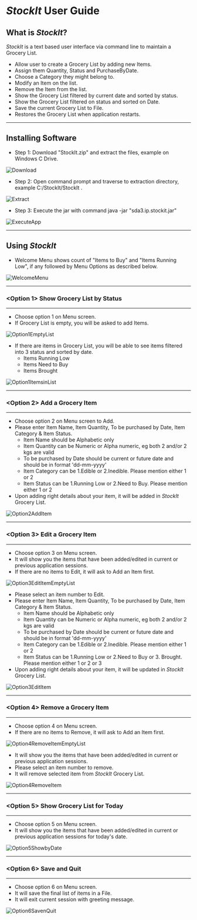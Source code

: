 # *StockIt* User Guide


## What is *StockIt*?

*StockIt* is a text based user interface via command line to maintain a Grocery List.
* Allow user to create a Grocery List by adding new Items.
* Assign them Quantity, Status and PurchaseByDate.
* Choose a Category they might belong to.
* Modify an Item on the list.
* Remove the Item from the list.
* Show the Grocery List filtered by current date and sorted by status.
* Show the Grocery List filtered on status and sorted on Date.
* Save the current Grocery List to File.
* Restores the Grocery List when application restarts.

------------
## Installing Software

- Step 1: Download "StockIt.zip" and extract the files, example on Windows C Drive.

![Download](https://github.com/GazalaS/StockIt/blob/master/doc/img/zipsave.PNG)

- Step 2: Open command prompt and traverse to extraction directory, example C:/StockIt/StockIt .

![Extract](https://github.com/GazalaS/StockIt/blob/master/doc/img/extractfiles.PNG)

- Step 3: Execute the jar with command 
			java -jar "sda3.ip.stockit.jar"

			
![ExecuteApp](https://github.com/GazalaS/StockIt/blob/master/doc/img/executeapp.PNG)	

------------
## Using *StockIt*

- Welcome Menu shows count of "Items to Buy" and "Items Running Low", if any followed by Menu Options as described below.

![WelcomeMenu](https://github.com/GazalaS/StockIt/blob/master/doc/img/welcomemenu.png)

------------
### <Option 1> Show Grocery List by Status
------------
- Choose option 1 on Menu screen.
- If Grocery List is empty, you will be asked to add Items.

![Option1EmptyList](https://github.com/GazalaS/StockIt/blob/master/doc/img/op1emptylist.PNG)

- If there are items in Grocery List, you will be able to see items filtered into 3 status and sorted by date.
	- Items Running Low
	- Items Need to Buy
	- Items Brought

![Option1ItemsinList](https://github.com/GazalaS/StockIt/blob/master/doc/img/op1availableitems.PNG)

------------
### <Option 2> Add a Grocery Item
------------

- Choose option 2 on Menu screen to Add.
- Please enter Item Name, Item Quantity, To be purchased by Date, Item Category & Item Status.
	- Item Name should be Alphabetic only
	- Item Quantity can be Numeric or Alpha numeric, eg both 2 and/or 2 kgs are valid
	- To be purchased by Date should be current or future date and should be in format 'dd-mm-yyyy'
	- Item Category can be 1.Edible or 2.Inedible. Please mention either 1 or 2
	- Item Status can be 1.Running Low or 2.Need to Buy. Please mention either 1 or 2
- Upon adding right details about your item, it will be added in *StockIt* Grocery List.

![Option2AddItem](https://github.com/GazalaS/StockIt/blob/master/doc/img/op2additem.PNG)

------------
### <Option 3> Edit a Grocery Item
------------

- Choose option 3 on Menu screen.
- It will show you the items that have been added/edited in current or previous application sessions.
- If there are no items to Edit, it will ask to Add an Item first.

![Option3EditItemEmptyList](https://github.com/GazalaS/StockIt/blob/master/doc/img/op3edititememptylist.PNG)

- Please select an item number to Edit.
- Please enter Item Name, Item Quantity, To be purchased by Date, Item Category & Item Status.
	- Item Name should be Alphabetic only
	- Item Quantity can be Numeric or Alpha numeric, eg both 2 and/or 2 kgs are valid
	- To be purchased by Date should be current or future date and should be in format 'dd-mm-yyyy'
	- Item Category can be 1.Edible or 2.Inedible. Please mention either 1 or 2
	- Item Status can be 1.Running Low or 2.Need to Buy or 3. Brought. Please mention either 1 or 2 or 3
- Upon adding right details about your item, it will be updated in *StockIt* Grocery List.

![Option3EditItem](https://github.com/GazalaS/StockIt/blob/master/doc/img/op3edititem.PNG)

------------
### <Option 4> Remove a Grocery Item
------------

- Choose option 4 on Menu screen.
- If there are no items to Remove, it will ask to Add an Item first.

![Option4RemoveItemEmptyList](https://github.com/GazalaS/StockIt/blob/master/doc/img/op4removeitememptylist.PNG)

- It will show you the items that have been added/edited in current or previous application sessions.
- Please select an item number to remove.
- It will remove selected item from *StockIt* Grocery List.


![Option4RemoveItem](https://github.com/GazalaS/StockIt/blob/master/doc/img/op4removeitem.PNG)

------------
### <Option 5> Show Grocery List for Today
------------

- Choose option 5 on Menu screen.
- It will show you the items that have been added/edited in current or previous application sessions for today's date.

![Option5ShowbyDate](https://github.com/GazalaS/StockIt/blob/master/doc/img/op5showbydate.PNG)

------------
### <Option 6> Save and Quit
------------

- Choose option 6 on Menu screen.
- It will save the final list of items in a File.
- It will exit current session with greeting message.

![Option6SavenQuit](https://github.com/GazalaS/StockIt/blob/master/doc/img/op6savenquit.PNG)
